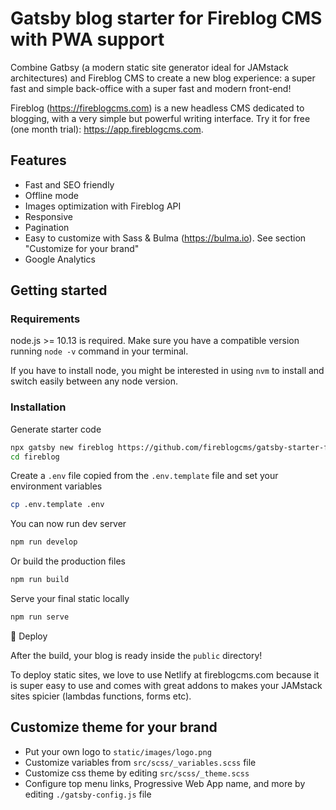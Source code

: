 # Gatsby blog starter for Fireblog CMS with PWA support

Combine Gatbsy (a modern static site generator ideal for JAMstack architectures) and Fireblog CMS to create a new blog experience: a super fast and simple back-office with a super fast and modern front-end!

Fireblog (https://fireblogcms.com) is a new headless CMS dedicated to blogging, with a very simple but powerful writing interface. Try it for free (one month trial): https://app.fireblogcms.com.

## Features

- Fast and SEO friendly
- Offline mode
- Images optimization with Fireblog API
- Responsive
- Pagination
- Easy to customize with Sass & Bulma (https://bulma.io). See section "Customize for your brand"
- Google Analytics

## Getting started

### Requirements

node.js >= 10.13 is required. Make sure you have a compatible version running `node -v` command in your terminal.

If you have to install node, you might be interested in using `nvm` to install and switch easily between any node version.

### Installation

Generate starter code

```sh
npx gatsby new fireblog https://github.com/fireblogcms/gatsby-starter-fireblog
cd fireblog
```

Create a `.env` file copied from the `.env.template` file and set your environment variables

```sh
cp .env.template .env
```

You can now run dev server

```sh
npm run develop
```

Or build the production files

```sh
npm run build
```

Serve your final static locally

```bash
npm run serve
```

💫 Deploy

After the build, your blog is ready inside the `public` directory!

To deploy static sites, we love to use Netlify at fireblogcms.com because it is super easy to use and comes with great addons to makes your JAMstack sites spicier (lambdas functions, forms etc).

## Customize theme for your brand

- Put your own logo to `static/images/logo.png`
- Customize variables from `src/scss/_variables.scss` file
- Customize css theme by editing `src/scss/_theme.scss`
- Configure top menu links, Progressive Web App name, and more by editing `./gatsby-config.js` file
